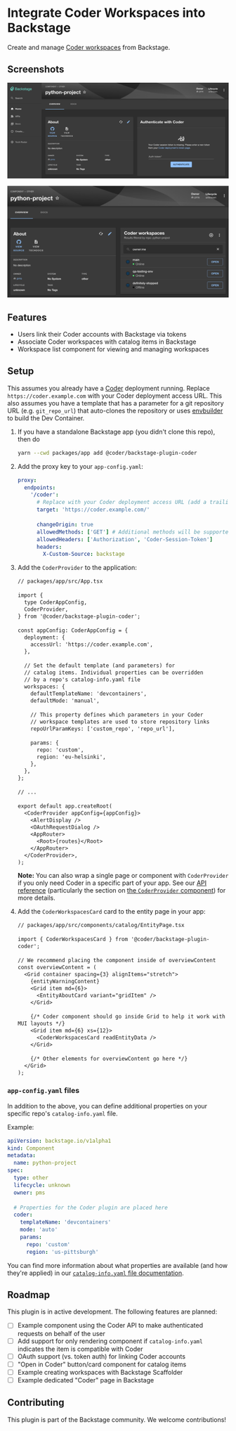 # Integrate Coder Workspaces into Backstage

Create and manage [Coder workspaces](https://coder.com/docs/v2/latest) from Backstage.

## Screenshots

![Coder authentication](./screenshots/coder-auth.png)

![Workspace list page](./screenshots/catalog-item.png)

## Features

- Users link their Coder accounts with Backstage via tokens
- Associate Coder workspaces with catalog items in Backstage
- Workspace list component for viewing and managing workspaces

## Setup

This assumes you already have a [Coder](https://github.com/coder/coder) deployment running.
Replace `https://coder.example.com` with your Coder deployment access URL. This also assumes
you have a template that has a parameter for a git repository URL (e.g. `git_repo_url`) that auto-clones
the repository or uses [envbuilder](https://coder.com/docs/v2/latest/templates/devcontainers) to build
the Dev Container.

1. If you have a standalone Backstage app (you didn't clone this repo), then do

   ```bash
   yarn --cwd packages/app add @coder/backstage-plugin-coder
   ```

2. Add the proxy key to your `app-config.yaml`:

   ```yaml
   proxy:
     endpoints:
       '/coder':
         # Replace with your Coder deployment access URL (add a trailing slash)
         target: 'https://coder.example.com/'

         changeOrigin: true
         allowedMethods: ['GET'] # Additional methods will be supported soon!
         allowedHeaders: ['Authorization', 'Coder-Session-Token']
         headers:
           X-Custom-Source: backstage
   ```

3. Add the `CoderProvider` to the application:

   ```tsx
   // packages/app/src/App.tsx

   import {
     type CoderAppConfig,
     CoderProvider,
   } from '@coder/backstage-plugin-coder';

   const appConfig: CoderAppConfig = {
     deployment: {
       accessUrl: 'https://coder.example.com',
     },

     // Set the default template (and parameters) for
     // catalog items. Individual properties can be overridden
     // by a repo's catalog-info.yaml file
     workspaces: {
       defaultTemplateName: 'devcontainers',
       defaultMode: 'manual',

       // This property defines which parameters in your Coder
       // workspace templates are used to store repository links
       repoUrlParamKeys: ['custom_repo', 'repo_url'],

       params: {
         repo: 'custom',
         region: 'eu-helsinki',
       },
     },
   };

   // ...

   export default app.createRoot(
     <CoderProvider appConfig={appConfig}>
       <AlertDisplay />
       <OAuthRequestDialog />
       <AppRouter>
         <Root>{routes}</Root>
       </AppRouter>
     </CoderProvider>,
   );
   ```

   **Note:** You can also wrap a single page or component with `CoderProvider` if you only need Coder in a specific part of your app. See our [API reference](./docs/README.md) (particularly the section on [the `CoderProvider` component](./docs/components.md#coderprovider)) for more details.

4. Add the `CoderWorkspacesCard` card to the entity page in your app:

   ```tsx
   // packages/app/src/components/catalog/EntityPage.tsx

   import { CoderWorkspacesCard } from '@coder/backstage-plugin-coder';

   // We recommend placing the component inside of overviewContent
   const overviewContent = (
     <Grid container spacing={3} alignItems="stretch">
       {entityWarningContent}
       <Grid item md={6}>
         <EntityAboutCard variant="gridItem" />
       </Grid>

       {/* Coder component should go inside Grid to help it work with MUI layouts */}
       <Grid item md={6} xs={12}>
         <CoderWorkspacesCard readEntityData />
       </Grid>

       {/* Other elements for overviewContent go here */}
     </Grid>
   );
   ```

### `app-config.yaml` files

In addition to the above, you can define additional properties on your specific repo's `catalog-info.yaml` file.

Example:

```yaml
apiVersion: backstage.io/v1alpha1
kind: Component
metadata:
  name: python-project
spec:
  type: other
  lifecycle: unknown
  owner: pms

  # Properties for the Coder plugin are placed here
  coder:
    templateName: 'devcontainers'
    mode: 'auto'
    params:
      repo: 'custom'
      region: 'us-pittsburgh'
```

You can find more information about what properties are available (and how they're applied) in our [`catalog-info.yaml` file documentation](./docs/api-reference/catalog-info.md).

## Roadmap

This plugin is in active development. The following features are planned:

- [ ] Example component using the Coder API to make authenticated requests on behalf of the user
- [ ] Add support for only rendering component if `catalog-info.yaml` indicates the item is compatible with Coder
- [ ] OAuth support (vs. token auth) for linking Coder accounts
- [ ] "Open in Coder" button/card component for catalog items
- [ ] Example creating workspaces with Backstage Scaffolder
- [ ] Example dedicated "Coder" page in Backstage

## Contributing

This plugin is part of the Backstage community. We welcome contributions!

